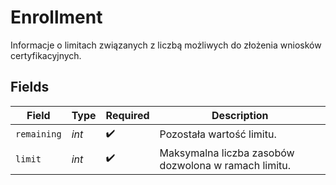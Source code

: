 # Enrollment

Informacje o limitach związanych z liczbą możliwych do złożenia wniosków certyfikacyjnych.


## Fields

| Field                                                | Type                                                 | Required                                             | Description                                          |
| ---------------------------------------------------- | ---------------------------------------------------- | ---------------------------------------------------- | ---------------------------------------------------- |
| `remaining`                                          | *int*                                                | :heavy_check_mark:                                   | Pozostała wartość limitu.                            |
| `limit`                                              | *int*                                                | :heavy_check_mark:                                   | Maksymalna liczba zasobów dozwolona w ramach limitu. |